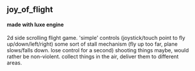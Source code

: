 ## joy_of_flight
#### made with luxe engine

2d side scrolling flight game.
'simple' controls (joystick/touch point to fly up/down/left/right)
some sort of stall mechanism (fly up too far, plane slows/falls down. lose control for a second)
shooting things maybe, would rather be non-violent. collect things in the air, deliver them to different areas.
